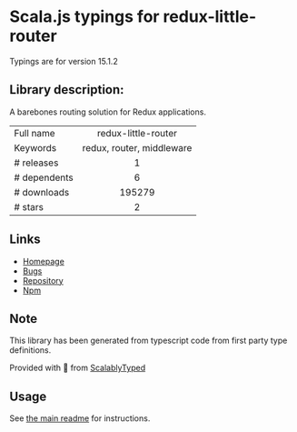 
# Scala.js typings for redux-little-router

Typings are for version 15.1.2

## Library description:
A barebones routing solution for Redux applications.

|                    |                 |
| ------------------ | :-------------: |
| Full name          | redux-little-router |
| Keywords           | redux, router, middleware |
| # releases         | 1 |
| # dependents       | 6 |
| # downloads        | 195279 |
| # stars            | 2 |

## Links
- [Homepage](https://github.com/FormidableLabs/redux-little-router#readme)
- [Bugs](https://github.com/FormidableLabs/redux-little-router/issues)
- [Repository](https://github.com/FormidableLabs/redux-little-router)
- [Npm](https://www.npmjs.com/package/redux-little-router)
    


## Note
This library has been generated from typescript code from first party type definitions.

Provided with :purple_heart: from [ScalablyTyped](https://github.com/oyvindberg/ScalablyTyped)

## Usage
See [the main readme](../../readme.md) for instructions.


